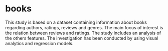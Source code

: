 # books
This study is based on a dataset containing information about books regarding authors, ratings, reviews and genres. The main focus of interest is the relation between reviews and ratings. The study includes an analysis of the others features. The investigation has been conducted by using visual analytics and regression models.
